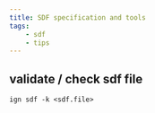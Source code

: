 ```yaml
---
title: SDF specification and tools
tags:
    - sdf
    - tips
---
```


## validate / check sdf file

```
ign sdf -k <sdf.file>
```